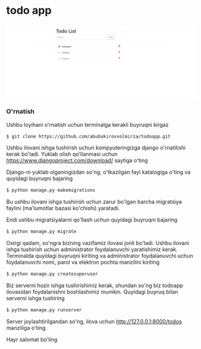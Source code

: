# todo app

![todo App](https://github.com/abubakirovxolmirza/todoapp/blob/main/staticfiles/todoApp.png)
### O'rnatish
Ushbu loyihani o'rnatish uchun terminalga kerakli buyruqni kirgaz
```bash
$ git clone https://github.com/abubakirovxolmirza/todoapp.git
```
Ushbu ilovani ishga tushirish uchun kompyuteringizga django o'rnatilishi kerak bo'ladi. Yuklab olish qoʻllanmasi uchun https://www.djangoproject.com/download/ saytiga oʻting

Django-ni yuklab olganingizdan so'ng, o'tkazilgan fayl katalogiga o'ting va quyidagi buyruqni bajaring
```bash
$ python manage.py makemigrations
```

Bu ushbu ilovani ishga tushirish uchun zarur bo'lgan barcha migratsiya faylini (ma'lumotlar bazasi ko'chishi) yaratadi.

Endi ushbu migratsiyalarni qo'llash uchun quyidagi buyruqni bajaring
```bash
$ python manage.py migrate
```

Oxirgi qadam, so'ngra bizning vazifamiz ilovasi jonli bo'ladi. Ushbu ilovani ishga tushirish uchun administrator foydalanuvchi yaratishimiz kerak. Terminalda quyidagi buyruqni kiriting va administrator foydalanuvchi uchun foydalanuvchi nomi, parol va elektron pochta manzilini kiriting
```bash
$ python manage.py createsuperuser
```

Biz serverni hozir ishga tushirishimiz kerak, shundan so'ng biz todoapp  ilovasidan foydalanishni boshlashimiz mumkin. Quyidagi buyruq bilan serverni ishga tushiring
```bash
$ python manage.py runserver
```

Server joylashtirilgandan so'ng, ilova uchun http://127.0.0.1:8000/todos manziliga o'ting.

Hayr salomat bo'ling
